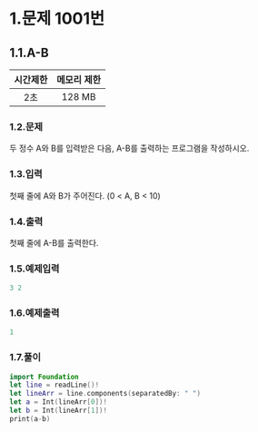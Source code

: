 # 1.문제 1001번

## 1.1.A-B

시간제한|메모리 제한
|:---:|:---:|
|2초|128 MB

### 1.2.문제
두 정수 A와 B를 입력받은 다음, A-B를 출력하는 프로그램을 작성하시오.

### 1.3.입력
첫째 줄에 A와 B가 주어진다. (0 < A, B < 10)

### 1.4.출력
첫째 줄에 A-B를 출력한다.

### 1.5.예제입력
```swift
3 2
```

### 1.6.예제출력
```swift
1
 ```

### 1.7.풀이
```swift
import Foundation
let line = readLine()!
let lineArr = line.components(separatedBy: " ")
let a = Int(lineArr[0])!
let b = Int(lineArr[1])!
print(a-b)
```
